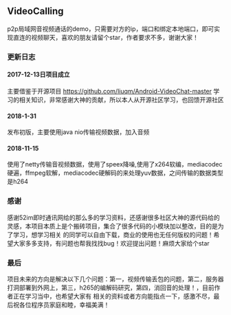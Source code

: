 ## VideoCalling

p2p局域网音视频通话的demo，只需要对方的ip，端口和绑定本地端口，即可实现直连的视频聊天，喜欢的朋友请留个star，作者要求不多，谢谢大家！

### 更新日志
#### 2017-12-13日项目成立
主要借鉴于开源项目  https://github.com/liuqm/Android-VideoChat-master 学习的相关知识，非常感谢大神的贡献，所以本人从开源社区学习，也回馈开源社区

#### 2018-1-31
发布初版，主要使用java nio传输视频数据，加入音频

#### 2018-11-15
使用了netty传输音视频数据，使用了speex降噪,使用了x264软编，mediacodec硬遍，ffmpeg软解，mediacodec硬解码的来处理yuv数据，之间传输的数据类型是h264


### 感谢
感谢52im即时通讯网给的那么多的学习资料，还感谢很多社区大神的源代码给的灵感，本项目本质上是个搬砖项目，集合了很多代码的小模块加以整改，目的是为了学习，想学习相关
的同学可以自由下载，商业的使用也无任何版权的问题！希望大家多多支持，有问题也帮我找找bug！欢迎提出问题！麻烦大家给个star

### 最后
项目未来的方向是解决以下几个问题：第一，视频传输丢包的问题，第二，服务器打洞部署到外网上，第三，h265的编解码研究，第四，消回音的处理！，目前作者正在学习当中，也希望大家有
相关的资料或者方向能指点一下，感激不尽，最后祝各位程序员家庭和睦，幸福美满！